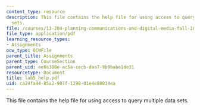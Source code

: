 ```yaml
---
content_type: resource
description: This file contains the help file for using access to query multiple data
  sets.
file: /courses/11-204-planning-communications-and-digital-media-fall-2004/ca24fa4485a2907f129801e4e88014ea_lab5_help.pdf
file_type: application/pdf
learning_resource_types:
- Assignments
ocw_type: OCWFile
parent_title: Assignments
parent_type: CourseSection
parent_uid: ee6e388e-ac5a-cecb-daa7-9b9babe1de31
resourcetype: Document
title: lab5_help.pdf
uid: ca24fa44-85a2-907f-1298-01e4e88014ea
---
```

This file contains the help file for using access to query multiple data sets.